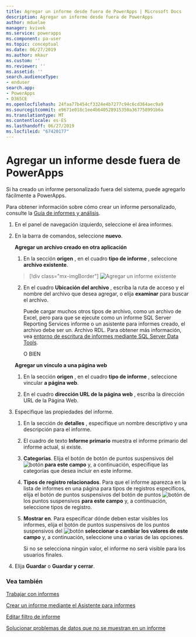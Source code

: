 ```yaml
---
title: Agregar un informe desde fuera de PowerApps | Microsoft Docs
description: Agregar un informe desde fuera de PowerApps
author: mduelae
manager: kvivek
ms.service: powerapps
ms.component: pa-user
ms.topic: conceptual
ms.date: 06/27/2019
ms.author: mkaur
ms.custom: ''
ms.reviewer: ''
ms.assetid: ''
search.audienceType:
- enduser
search.app:
- PowerApps
- D365CE
ms.openlocfilehash: 24faa77b454cf3324e4b7277c94c6cd364aec9a9
ms.sourcegitcommit: e9671e018c1ee4b640528915350a367758991b6a
ms.translationtype: MT
ms.contentlocale: es-ES
ms.lasthandoff: 06/27/2019
ms.locfileid: "67420177"
---
```

# <a name="add-a-report-from-outside-powerapps"></a>Agregar un informe desde fuera de PowerApps

Si ha creado un informe personalizado fuera del sistema, puede agregarlo fácilmente a PowerApps.

Para obtener información sobre cómo crear un informe personalizado, consulte la [Guía de informes y análisis](https://docs.microsoft.com/en-us/dynamics365/customer-engagement/analytics/get-started-writing-reports).

1. En el panel de navegación izquierdo, seleccione el área informes. 
2. En la barra de comandos, seleccione **nuevo**.
  
   **Agregar un archivo creado en otra aplicación**  
  
   1. En la sección **origen** , en el cuadro **tipo de informe** , seleccione **archivo existente**.  
   
     > [!div class="mx-imgBorder"]
     > ![Agregar un informe existente](media/add_existing_report.png "Agregar un informe existente")
  
   2. En el cuadro **Ubicación del archivo** , escriba la ruta de acceso y el nombre del archivo que desea agregar, o elija **examinar** para buscar el archivo. 
   
      Puede cargar muchos otros tipos de archivo, como un archivo de Excel, pero para que se ejecute como un informe SQL Server Reporting Services informe o un asistente para informes creado, el archivo debe ser un. Archivo RDL. Para obtener más información, vea [entorno de escritura de informes mediante SQL Server Data Tools](https://docs.microsoft.com/en-us/dynamics365/customer-engagement/analytics/report-writing-environment-using-sql-server-data-tools).
  
      O BIEN  
  
   **Agregar un vínculo a una página web**  
  
   1.  En la sección **origen** , en el cuadro **tipo de informe** , seleccione vincular **a página web**.  
  
   2.  En el cuadro **dirección URL de la página web** , escriba la dirección URL de la Página Web.  
  
3. Especifique las propiedades del informe.
  
   1.  En la sección de **detalles** , especifique un nombre descriptivo y una descripción para el informe.  
  
   2.  El cuadro de texto **Informe primario** muestra el informe primario del informe actual, si existe.  
  
   3. **Categorías**. Elija el botón de botón de puntos suspensivos del ![botón](media/ellipsis-button.png "de puntos suspensivos") **para este campo** y, a continuación, especifique las categorías que desea incluir en este informe.  
  
   4. **Tipos de registro relacionados**. Para que el informe aparezca en la lista de informes en una página para tipos de registros específicos, elija el botón de puntos suspensivos del botón de puntos ![botón](media/ellipsis-button.png "suspensivos") de los puntos suspensivos **para este campo** y, a continuación, seleccione tipos de registro.  
  
   5. **Mostrar en**. Para especificar dónde deben estar visibles los informes, elija el botón de puntos suspensivos de los puntos suspensivos del ![botón](media/ellipsis-button.png "botón") **seleccionar o cambiar los valores de este campo** y, a continuación, seleccione una o varias de las opciones.  
  
        Si no se selecciona ningún valor, el informe no será visible para los usuarios finales.  
  
4. Elija **Guardar** o **Guardar y cerrar**.  




### <a name="see-also"></a>Vea también
[Trabajar con informes](work-with-reports.md) 

[Crear un informe mediante el Asistente para informes](create-report-with-wizard.md)

[Editar filtro de informe](edit-report-filter.md)

[Solucionar problemas de datos que no se muestran en un informe](troubleshoot-reports.md)
